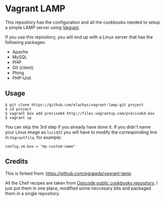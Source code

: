 Vagrant LAMP
============

This repository has the configuration and all the cookbooks needed to setup a
simple LAMP server using [Vagrant](http://vagrantup.com).

If you use this repository, you will end up with a Linux server that has the
following packages:

* Apache
* MySQL
* PHP
* Git (client)
* Phing
* PHP-Unit

Usage
-----

```
$ git clone https://github.com/elachys/vagrant-lamp.git project
$ cd project
$ vagrant box add precise64 http://files.vagrantup.com/precise64.box
$ vagrant up
```

You can skip the 3rd step if you already have done it. If you didn't name your
Linux image as `lucid32` you will have to modify the corresponding line in
`Vagrantfile`, for example:

```
config.vm.box = "my-custom-name"
```

Credits
-------

This is forked from: https://github.com/egrajeda/vagrant-lamp

All the Chef recipes are taken from [Opscode public cookbooks repository](http://github.com/opscode/cookbooks),
I just put them in one place, modified some neccesary bits and packaged them
in a single repository.

